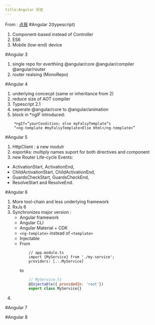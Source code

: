 ```yaml
---
title:Angular 历史
---
```

From : [点我](https://medium.com/@lifenshades/difference-among-angular-8-7-6-5-4-3-2-breakdown-new-features-and-changes-811fb5f8e6f0)
#Angular 2(typescript)
1. Component-based instead of Controller
2. ES6
3. Mobile (low-end) device

#Angular 3
1. single repo for everthiing @angular/core @angular/compiler @angular/router
2. router realsing (MonoRepo)

#Angular 4
1. underlying concecpt (same or inheritance from 2)
2. reduce size of AOT compiler
3. Typescript 2.1
4. seperate @angular/core to @angular/animation
5. block in *ngIF introduced:

``` 
	*ngIf=”yourCondition; else myFalsyTemplate”s
	“<ng-template #myFalsyTemplate>Else Html</ng-template>”
```

#Angular 5
1. HttpClient : a new modulr
2. exportAs: multiply names suport for both directives and component
3. new Router Life-cycle Events:
  * ActivationStart, ActivationEnd,
  * ChildActivationStart, ChildActivationEnd,
  * GuardsCheckStart, GuardsCheckEnd, 
  * ResolveStart and ResolveEnd.

#Angular 6
1. More tool-chain and less underlying framework
2. RxJs 6
3. Synchronizes major version : 
	* Angular framework
	* Angular CLI
	* Angular Material + CDK
	* `<ng-template>` instead of `<template>`
	* Injectable
	* From 
        ```
            // app.module.ts
            import {MyService} from './my-service';
            providers: [...MyService]
        ```
	   to
	    ```javascript
			// MyService.ts
			@Injectable({ providedIn: 'root'})
			export class MyService{}
	    ```
4. 
#Angular 7

#Angular 8	
	